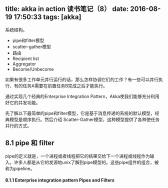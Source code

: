 title: akka in action 读书笔记（8）
date: 2016-08-19 17:50:33
tags: [akka]
---

系统结构。
- pipe和filter模型
- scatter-gather模型
- 路由
- Recipient list
- Aggregator
- Become/Unbecome

如果有很多工作单元并行运行的话，那么怎样协调它们的工作？有一些可以并行执行，有的任务A需要在前置任务B完成之后才能执行。

通过实现几个经典的Enterprise Integration Pattern，Akka使我们能够充分利用好它的并发功能。

先了解以下最简单的pipe和filter模型，它是基于消息传递的系统的默认模型，经典模型是顺序执行。然后介绍 Scatter-Gather模型，这种模型提供了各种使任务并行的方式。


8.1 pipe 和 filter
---

pipe的定义就是，一个进程或者线程把它的结果交给下一个进程或线程作为输入。许多人都是从它的发源地unix了解到pipe模型的。这些pipe组件的组合，被称为pipeline。


#### 8.1.1 Enterprise integration pattern Pipes and Filters


